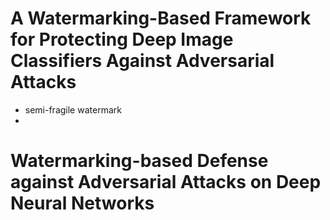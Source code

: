 # A Watermarking-Based Framework for Protecting Deep Image Classifiers Against Adversarial Attacks
- semi-fragile watermark
- 
# Watermarking-based Defense against Adversarial Attacks on Deep Neural Networks
